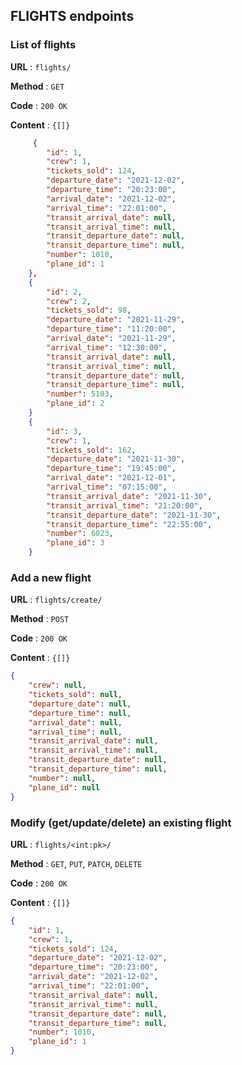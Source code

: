 ## FLIGHTS endpoints

### List of flights

**URL** : `flights/`

**Method** : `GET`

**Code** : `200 OK`

**Content** : `{[]}`

```json
     {
        "id": 1,
        "crew": 1,
        "tickets_sold": 124,
        "departure_date": "2021-12-02",
        "departure_time": "20:23:00",
        "arrival_date": "2021-12-02",
        "arrival_time": "22:01:00",
        "transit_arrival_date": null,
        "transit_arrival_time": null,
        "transit_departure_date": null,
        "transit_departure_time": null,
        "number": 1010,
        "plane_id": 1
    },
    {
        "id": 2,
        "crew": 2,
        "tickets_sold": 98,
        "departure_date": "2021-11-29",
        "departure_time": "11:20:00",
        "arrival_date": "2021-11-29",
        "arrival_time": "12:30:00",
        "transit_arrival_date": null,
        "transit_arrival_time": null,
        "transit_departure_date": null,
        "transit_departure_time": null,
        "number": 5103,
        "plane_id": 2
    }
    {
        "id": 3,
        "crew": 1,
        "tickets_sold": 162,
        "departure_date": "2021-11-30",
        "departure_time": "19:45:00",
        "arrival_date": "2021-12-01",
        "arrival_time": "07:15:00",
        "transit_arrival_date": "2021-11-30",
        "transit_arrival_time": "21:20:00",
        "transit_departure_date": "2021-11-30",
        "transit_departure_time": "22:55:00",
        "number": 6023,
        "plane_id": 3
    }
```

### Add a new flight

**URL** : `flights/create/`

**Method** : `POST`

**Code** : `200 OK`

**Content** : `{[]}`

```json
{
    "crew": null,
    "tickets_sold": null,
    "departure_date": null,
    "departure_time": null,
    "arrival_date": null,
    "arrival_time": null,
    "transit_arrival_date": null,
    "transit_arrival_time": null,
    "transit_departure_date": null,
    "transit_departure_time": null,
    "number": null,
    "plane_id": null
}
```

### Modify (get/update/delete) an existing flight

**URL** : `flights/<int:pk>/`

**Method** : `GET`, `PUT`, `PATCH`, `DELETE`

**Code** : `200 OK`

**Content** : `{[]}`

```json
{
    "id": 1,
    "crew": 1,
    "tickets_sold": 124,
    "departure_date": "2021-12-02",
    "departure_time": "20:23:00",
    "arrival_date": "2021-12-02",
    "arrival_time": "22:01:00",
    "transit_arrival_date": null,
    "transit_arrival_time": null,
    "transit_departure_date": null,
    "transit_departure_time": null,
    "number": 1010,
    "plane_id": 1
}
```